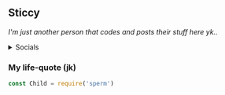 ## Sticcy
*I'm just another person that codes and posts their stuff here yk..*

<details><summary>Socials</summary>
<p>
  Discord: 𝓢𝓽𝓲𝓬𝓬𝔂#1390
</p>
</details>

### My life-quote (jk)
```js
const Child = require('sperm')
```
